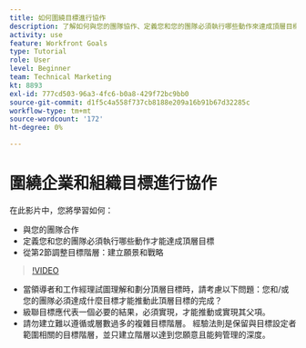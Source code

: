 ```yaml
---
title: 如何圍繞目標進行協作
description: 了解如何與您的團隊協作、定義您和您的團隊必須執行哪些動作來達成頂層目標，以及調整您的目標階層。
activity: use
feature: Workfront Goals
type: Tutorial
role: User
level: Beginner
team: Technical Marketing
kt: 8893
exl-id: 777cd503-96a3-4fc6-b0a8-429f72bc9bb0
source-git-commit: d1f5c4a558f737cb8188e209a16b91b67d32285c
workflow-type: tm+mt
source-wordcount: '172'
ht-degree: 0%

---
```


# 圍繞企業和組織目標進行協作

在此影片中，您將學習如何：

* 與您的團隊合作
* 定義您和您的團隊必須執行哪些動作才能達成頂層目標
* 從第2節調整目標階層：建立願景和戰略

>[!VIDEO](https://video.tv.adobe.com/v/335187/?quality=12)

<!--
Pro-tips graphic
-->

* 當領導者和工作經理試圖理解和劃分頂層目標時，請考慮以下問題：您和/或您的團隊必須達成什麼目標才能推動此頂層目標的完成？
* 級聯目標應代表一個必要的結果，必須實現，才能推動或實現其父項。
* 請勿建立難以遵循或層數過多的複雜目標階層。 經驗法則是保留與目標設定者範圍相關的目標階層，並只建立階層以達到您願意且能夠管理的深度。
